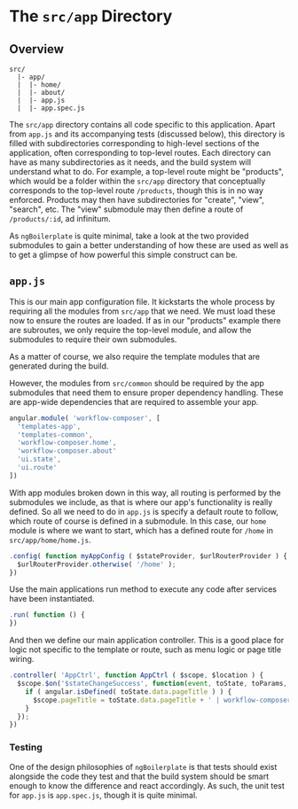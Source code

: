 # The `src/app` Directory

## Overview

```
src/
  |- app/
  |  |- home/
  |  |- about/
  |  |- app.js
  |  |- app.spec.js
```

The `src/app` directory contains all code specific to this application. Apart
from `app.js` and its accompanying tests (discussed below), this directory is
filled with subdirectories corresponding to high-level sections of the
application, often corresponding to top-level routes. Each directory can have as
many subdirectories as it needs, and the build system will understand what to
do. For example, a top-level route might be "products", which would be a folder
within the `src/app` directory that conceptually corresponds to the top-level
route `/products`, though this is in no way enforced. Products may then have
subdirectories for "create", "view", "search", etc. The "view" submodule may
then define a route of `/products/:id`, ad infinitum.

As `ngBoilerplate` is quite minimal, take a look at the two provided submodules
to gain a better understanding of how these are used as well as to get a
glimpse of how powerful this simple construct can be.

## `app.js`

This is our main app configuration file. It kickstarts the whole process by
requiring all the modules from `src/app` that we need. We must load these now to
ensure the routes are loaded. If as in our "products" example there are
subroutes, we only require the top-level module, and allow the submodules to
require their own submodules.

As a matter of course, we also require the template modules that are generated
during the build.

However, the modules from `src/common` should be required by the app
submodules that need them to ensure proper dependency handling. These are
app-wide dependencies that are required to assemble your app.

```js
angular.module( 'workflow-composer', [
  'templates-app',
  'templates-common',
  'workflow-composer.home',
  'workflow-composer.about'
  'ui.state',
  'ui.route'
])
```

With app modules broken down in this way, all routing is performed by the
submodules we include, as that is where our app's functionality is really
defined.  So all we need to do in `app.js` is specify a default route to follow,
which route of course is defined in a submodule. In this case, our `home` module
is where we want to start, which has a defined route for `/home` in
`src/app/home/home.js`.

```js
.config( function myAppConfig ( $stateProvider, $urlRouterProvider ) {
  $urlRouterProvider.otherwise( '/home' );
})
```

Use the main applications run method to execute any code after services
have been instantiated.

```js
.run( function () {
})
```

And then we define our main application controller. This is a good place for logic
not specific to the template or route, such as menu logic or page title wiring.

```js
.controller( 'AppCtrl', function AppCtrl ( $scope, $location ) {
  $scope.$on('$stateChangeSuccess', function(event, toState, toParams, fromState, fromParams){
    if ( angular.isDefined( toState.data.pageTitle ) ) {
      $scope.pageTitle = toState.data.pageTitle + ' | workflow-composer' ;
    }
  });
})
```

### Testing

One of the design philosophies of `ngBoilerplate` is that tests should exist
alongside the code they test and that the build system should be smart enough to
know the difference and react accordingly. As such, the unit test for `app.js`
is `app.spec.js`, though it is quite minimal.
